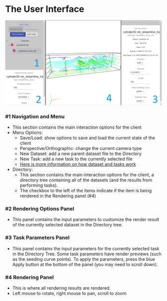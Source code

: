 # The User Interface

![General UI](UIGeneral.png)

### #1 Navigation and Menu
- This section contains the main interaction options for the client
- Menu Options:
    - Save/Load: show options to save and load the current state of the client
    - Perspective/Orthographic: change the current camera type
    - New Dataset: add a new parent dataset file to the Directory
    - New Task: add a new task to the currently selected file
    - [Here is more information on how dataset and tasks work](DatasetsandTasks.md)
- Directory:
    - This section contains the main interaction options for the client, a directory tree containing all of the datasets (and the results from performing tasks).
    - The checkbox to the left of the items indicate if the item is being rendered in the Rendering panel (#4)


### #2 Rendering Options Panel
- This panel contains the input parameters to customize the render result of the currently selected dataset in the Directory tree.

### #3 Task Parameters Panel
- This panel contains the input parameters for the currently selected task in the Directory Tree. Some task parameters have render previews (such as the seeding curve points). To apply the parameters, press the blue Apply button at the bottom of the panel (you may need to scroll down).

### #4 Rendering Panel
- This is where all rendering results are rendered.
- Left mouse to rotate, right mouse to pan, scroll to zoom